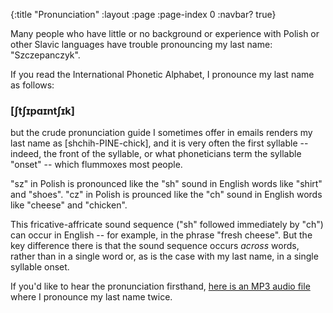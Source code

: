 {:title "Pronunciation"
 :layout :page
 :page-index 0
 :navbar? true}

Many people who have little or no background or experience with Polish or
other Slavic languages have trouble pronouncing my last name: "Szczepanczyk".  
  
If you read the International Phonetic Alphabet, I pronounce my last name as
follows:  
  

### [ʃtʃɪp**ɑɪ**ntʃɪk]

but the crude pronunciation guide I sometimes offer in emails renders my last
name as [shchih-PINE-chick], and it is very often the first syllable --
indeed, the front of the syllable, or what phoneticians term the syllable
"onset" -- which flummoxes most people.  
  
"sz" in Polish is pronounced like the "sh" sound in English words like "shirt"
and "shoes". "cz" in Polish is prounced like the "ch" sound in English words
like "cheese" and "chicken".  
  
This fricative-affricate sound sequence ("sh" followed immediately by "ch")
can occur in English -- for example, in the phrase "fresh cheese". But the key
difference there is that the sound sequence occurs _across_ words, rather than
in a single word or, as is the case with my last name, in a single syllable
onset.  
  
If you'd like to hear the pronunciation firsthand, [here is an MP3 audio file](http://www.szcz.org/audio/szczepanczyk_twice.mp3) where I pronounce my
last name twice.

